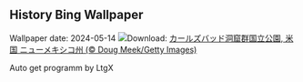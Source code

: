 ## History Bing Wallpaper
Wallpaper date: 2024-05-14
![](https://www.bing.com/th?id=OHR.CarlsbadNP_JA-JP0802484908_UHD.jpg&w=1000)Download: [カールズバッド洞窟群国立公園, 米国 ニューメキシコ州 (© Doug Meek/Getty Images)](https://www.bing.com/th?id=OHR.CarlsbadNP_JA-JP0802484908_UHD.jpg)

Auto get programm by LtgX

